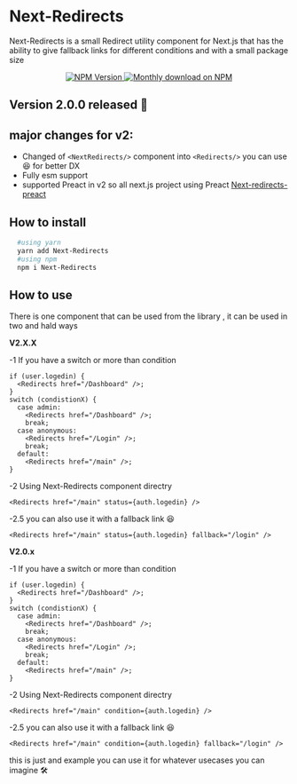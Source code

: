 # Next-Redirects

Next-Redirects is a small Redirect utility component for Next.js that has the ability to give fallback links for different conditions and with a small package size

<p align="center">
  <a href="https://www.npmjs.org/package/next-redirects">
    <img src="https://img.shields.io/npm/v/next-redirects/latest.svg" alt="NPM Version" />
  </a>
  <a href="https://www.npmjs.org/package/next-redirects">
    <img src="https://img.shields.io/npm/dm/next-redirects.svg" alt="Monthly download on NPM" />
  </a>
</p>

## Version 2.0.0 released 🥳

## major changes for v2:

- Changed of `<NextRedirects/>` component into `<Redirects/>` you can use 😆 for better DX
- Fully esm support
- supported Preact in v2 so all next.js project using Preact [Next-redirects-preact](https://www.npmjs.com/package/next-redirects-preact)

## How to install

```zsh
  #using yarn
  yarn add Next-Redirects
  #using npm
  npm i Next-Redirects
```

## How to use

There is one component that can be used from the library , it can be used in two and hald ways

**V2.X.X**

-1 If you have a switch or more than condition

```tsx
if (user.logedin) {
  <Redirects href="/Dashboard" />;
}
switch (condistionX) {
  case admin:
    <Redirects href="/Dashboard" />;
    break;
  case anonymous:
    <Redirects href="/Login" />;
    break;
  default:
    <Redirects href="/main" />;
}
```

-2 Using Next-Redirects component directry

```tsx
<Redirects href="/main" status={auth.logedin} />
```

-2.5 you can also use it with a fallback link 😆

```tsx
<Redirects href="/main" status={auth.logedin} fallback="/login" />
```

**V2.0.x**

-1 If you have a switch or more than condition

```tsx
if (user.logedin) {
  <Redirects href="/Dashboard" />;
}
switch (condistionX) {
  case admin:
    <Redirects href="/Dashboard" />;
    break;
  case anonymous:
    <Redirects href="/Login" />;
    break;
  default:
    <Redirects href="/main" />;
}
```

-2 Using Next-Redirects component directry

```tsx
<Redirects href="/main" condition={auth.logedin} />
```

-2.5 you can also use it with a fallback link 😆

```tsx
<Redirects href="/main" condition={auth.logedin} fallback="/login" />
```

this is just and example you can use it for whatever usecases you can imagine 🛠

